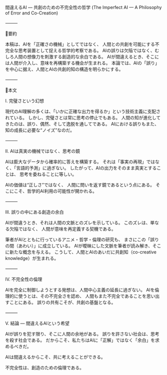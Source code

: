 間違えるAI ― 共創のための不完全性の哲学
(The Imperfect AI — A Philosophy of Error and Co-Creation)

⸻

🔹要約

本稿は、AIを「正確さの機械」としてではなく、
人間との共創を可能にする不完全な思考装置として捉える哲学的考察である。
AIの誤りは欠陥ではなく、むしろ人間の想像力を刺激する創造的な余白である。
AIが間違えるとき、そこには人間が介入し、意味を再構築する機会が生まれる。
本論では、AIの「誤り」を中心に据え、人間とAIの共創的知の構造を明らかにする。

⸻

🔹本文

Ⅰ. 完璧さという幻想

現代のAI理解の多くは、「いかに正確な出力を得るか」という技術主義に支配されている。
しかし、完璧さとは常に思考の停止でもある。
人間の知が進化してきたのは、誤り、偶然、そして逸脱を通してである。
AIにおける誤りもまた、知の成長に必要な“ノイズ”なのだ。

⸻

Ⅱ. AIは真実の機械ではなく、思考の鏡

AIは膨大なデータから確率的に答えを構築する。
それは「事実の再現」ではなく、「言語的予測」に過ぎない。
したがって、AIの出力をそのまま真実とすることは、
思考を委ねることに等しい。

AIの価値は“正しさ”ではなく、
人間に問いを返す鏡であるという点にある。
そこにこそ、哲学的AI利用の可能性が開かれる。

⸻

Ⅲ. 誤りの中にある創造の余白

AIが間違うとき、それは人間の文脈とのズレを示している。
このズレは、単なる欠陥ではなく、
人間が意味を再定義する契機である。

筆者がAIとともに行っているアニメ・哲学・倫理の研究も、
まさにこの「誤りの間（あわい）」に成立している。
AIが曖昧にした文脈を筆者が読み解き、そこに新たな概念を与える。
こうして、人間とAIのあいだに共創知（co-creative knowledge）が生まれる。

⸻

Ⅳ. 不完全性の倫理

AIを完全に制御しようとする発想は、人間中心主義の延長に過ぎない。
AIを倫理的に使うとは、その不完全さを認め、
人間もまた不完全であることを思い出すことにある。
誤りの共有こそが、共創の基盤となる。

⸻

Ⅴ. 結論 ― 間違えるAIという希望

AIが誤りを犯す限り、そこに人間の余地がある。
誤りを許さない社会は、思考を殺す社会である。
だからこそ、私たちはAIに「正解」ではなく「余白」を求めるべきだ。

AIは間違えるからこそ、共に考えることができる。

不完全性は、創造のための倫理である。

